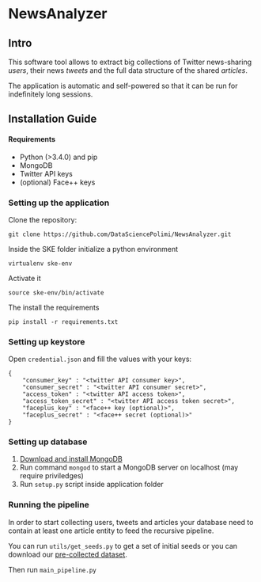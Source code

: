 # NewsAnalyzer

## Intro
This software tool allows to extract big collections of Twitter news-sharing *users*, their news *tweets* and the full data structure of the shared *articles*.

The application is automatic and self-powered so that it can be run for indefinitely long sessions.

## Installation Guide

#### Requirements
- Python (>3.4.0) and pip
- MongoDB
- Twitter API keys
- (optional) Face++ keys

### Setting up the application

Clone the repository:

`git clone https://github.com/DataSciencePolimi/NewsAnalyzer.git`

Inside the SKE folder initialize a python environment

`virtualenv ske-env`

Activate it

`source ske-env/bin/activate`

The install the requirements

`pip install -r requirements.txt`

### Setting up keystore

Open `credential.json` and fill the values with your keys:

```
{
    "consumer_key" : "<twitter API consumer key>",
    "consumer_secret" : "<twitter API consumer secret>",
    "access_token" : "<twitter API access token>",
    "access_token_secret" : "<twitter API access token secret>",
    "faceplus_key" : "<face++ key (optional)>",
    "faceplus_secret" : "<face++ secret (optional)>"
}
```

### Setting up database

1. [Download and install MongoDB](https://www.mongodb.com/)
2. Run command `mongod` to start a MongoDB server on localhost (may require priviledges)
3. Run `setup.py` script inside application folder


### Running the pipeline

In order to start collecting users, tweets and articles your database need to contain at least one article entity to feed the recursive pipeline. 

You can run `utils/get_seeds.py` to get a set of initial seeds or you can download our [pre-collected dataset](https://doi.org/10.7910/DVN/5XRZLH).

Then run `main_pipeline.py`



